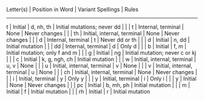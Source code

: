 Letter(s) | Position in Word | Variant Spellings | Rules
- - - - - - - - - - - - - - - - - - - - - - - - - - - - - 
t  | Initial                     | d, nh, th     | Initial mutations; never dd
   |                             |               |
t  | Internal, terminal          | None          | Never changes
   |                             |               |
th | Initial, internal, terminal | None          | Never changes
   |                             |               |
d  | Internal, terminal          | t             | Never dd or th
   |                             |               |
d  | Initial                     | n, dd         | Initial mutation
   |                             |               |
dd | Internal, terminal          | d             | Only d
   |                             |               |
b  | Initial                     | f, m          | Initial mutation; only f and m
   |                             |               |
g  | Initial                     | ng            | Initial mutation; never c or kj
   |                             |               |
c  | Initial                     | k, g, ngh, ch | Initial mutation
   |                             |               |
w  | Initial, internal, terminal | u, v          | None
   |                             |               |
u  | Initial, internal, terminal | v             | None
   |                             |               |
v  | Initial, internal, terminal | u             | None
   |                             |               |
ch | Initial, internal, terminal |  None         | Never changes
   |                             |               |
i  | Initial, terminal           | y             | Only y
   |                             |               |
y  | Initial, terminal           | i             | Only i
   |                             |               |
y  | Initial                     | None          | Never changes
   |                             |               |
pc | Initial                     | b, mh, ph     | Initial mutation
   |                             |               |
m  | Initial                     | f             | Initial mutation
   |                             |               |
rh | Initial                     | r             | Initial mutation
